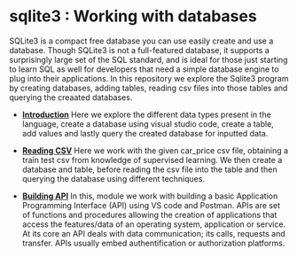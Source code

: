 # sqlite3 : Working with databases
SQLite3 is a compact free database you can use easily create and use a database. Though SQLite3 is not a full-featured database, it supports a surprisingly large set of the SQL standard, and is ideal for those just starting to learn SQL as well for developers that need a simple database engine to plug into their applications.
In this repository we explore the Sqlite3 program by creating databases, adding tables, reading csv files into those tables and querying the creaated databases.

* [**Introduction**](https://github.com/Alexelofu/sqlite/tree/main/SQLITE1) 
Here we explore the different data types present in the language, create a database using visual studio code, create a table, add values and lastly query the created database for inputted data.

* [**Reading CSV**](https://github.com/Alexelofu/sqlite/tree/main/SqliteTest)
Here we work with the given car_price csv file, obtaining a train test csv from knowledge of supervised learning. We then create a database and table, before reading the csv file into the table and then querying the database using different techniques.

* [**Building API**](https://github.com/Alexelofu/sqlite/tree/main/API)
In this, module we work with building a basic Application Programming Interface (API) using VS code and Postman. APIs are set of functions and procedures allowing the creation of applications that access the features/data of an operating system, application or service. At its core an API deals with data communication; its calls, requests and transfer. APIs usually embed authentification or authorization platforms.
